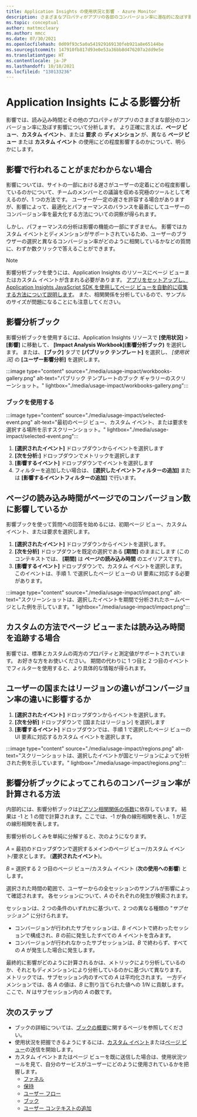 ```yaml
---
title: Application Insights の使用状況と影響 - Azure Monitor
description: さまざまなプロパティがアプリの各部のコンバージョン率に潜在的に及ぼす影響について分析します。
ms.topic: conceptual
author: mattmccleary
ms.author: mmcc
ms.date: 07/30/2021
ms.openlocfilehash: 0d09f93c5a0a541929169130feb921a8e65144be
ms.sourcegitcommit: 147910fb817d93e0e53a36bb8d476207a2dd9e5e
ms.translationtype: HT
ms.contentlocale: ja-JP
ms.lasthandoff: 10/18/2021
ms.locfileid: "130133236"
---
```

# <a name="impact-analysis-with-application-insights"></a>Application Insights による影響分析

影響では、読み込み時間とその他のプロパティがアプリのさまざまな部分のコンバージョン率に及ぼす影響について分析します。 より正確に言えば、**ページ ビュー**、**カスタム イベント**、または **要求** の **ディメンション** が、異なる **ページ ビュー** または **カスタム イベント** の使用にどの程度影響するのかについて、明らかにします。 

## <a name="still-not-sure-what-impact-does"></a>影響で行われることがまだわからない場合

影響については、サイトの一部における遅さがユーザーの定着にどの程度影響しているのかについて、チームのメンバーとの議論を収める究極のツールとして考えるのが、1 つの方法です。 ユーザーが一定の遅さを許容する場合がありますが、影響によって、最適化とパフォーマンスのバランスを最善にしてユーザーのコンバージョン率を最大化する方法についての洞察が得られます。

しかし、パフォーマンスの分析は影響の機能の一部にすぎません。 影響ではカスタム イベントとディメンションがサポートされているため、ユーザーのブラウザーの選択と異なるコンバージョン率がどのように相関しているかなどの質問に、わずか数クリックで答えることができます。

> [!NOTE]
> 影響分析ブックを使うには、Application Insights のリソースにページ ビューまたはカスタム イベントが含まれる必要があります。 [アプリをセットアップし、Application Insights JavaScript SDK を使用してページ ビューを自動的に収集する方法について説明します](./javascript.md)。 また、相関関係を分析しているので、サンプルのサイズが問題になることにも注意してください。

## <a name="impact-analytics-workbook"></a>影響分析ブック 

影響分析ブックを使用するには、Application Insights リソースで **[使用状況]**  >  **[影響]** に移動して、 **[Impact Analysis Workbook]\(影響分析ブック\)** を選択します。 または、 **[ブック]** タブで **[パブリック テンプレート]** を選択し、 *[使用状況]* の **[ユーザー影響分析]** を選択します。

:::image type="content" source="./media/usage-impact/workbooks-gallery.png" alt-text="パブリック テンプレートのブック ギャラリーのスクリーンショット。" lightbox="./media/usage-impact/workbooks-gallery.png":::


### <a name="using-the-workbook"></a>ブックを使用する

:::image type="content" source="./media/usage-impact/selected-event.png" alt-text="最初のページ ビュー、カスタム イベント、または要求を選択する場所を示すスクリーンショット。" lightbox="./media/usage-impact/selected-event.png":::

1. **[選択されたイベント]** ドロップダウンからイベントを選択します
2. **[次を分析:]** ドロップダウンでメトリックを選択します
3. **[影響するイベント]** ドロップダウンでイベントを選択します 
1. フィルターを追加したい場合は、 **[選択したイベントフィルターの追加]** または **[影響するイベントフィルターの追加]** で行います。


## <a name="is-page-load-time-impacting-how-many-people-convert-on-my-page"></a>ページの読み込み時間がページでのコンバージョン数に影響しているか

影響ブックを使って質問への回答を始めるには、初期ページ ビュー、カスタム イベント、または要求を選択します。

1. **[選択されたイベント]** ドロップダウンからイベントを選択します。
2. **[次を分析]** ドロップダウンを既定の選択である **[期間]** のままにします (このコンテキストでは、 **[期間]** は **ページの読み込み時間** のエイリアスです)。
3. **[影響するイベント]** ドロップダウンで、カスタム イベントを選択します。 このイベントは、手順 1. で選択したページ ビューの UI 要素に対応する必要があります。


:::image type="content" source="./media/usage-impact/impact.png" alt-text="スクリーンショットは、選択したイベントを期間で分析されたホームページとした例を示しています。" lightbox="./media/usage-impact/impact.png":::

## <a name="what-if-im-tracking-page-views-or-load-times-in-custom-ways"></a>カスタムの方法でページ ビューまたは読み込み時間を追跡する場合

影響では、標準とカスタムの両方のプロパティと測定値がサポートされています。 お好きな方をお使いください。 期間の代わりに 1 つ目と 2 つ目のイベントでフィルターを使用すると、より具体的な情報が得られます。

## <a name="do-users-from-different-countries-or-regions-convert-at-different-rates"></a>ユーザーの国またはリージョンの違いがコンバージョン率の違いに影響するか

1. **[選択されたイベント]** ドロップダウンからイベントを選択します。
2. **[次を分析]** ドロップダウンで [国またはリージョン] を選択します
3. **[影響するイベント]** ドロップダウンでは、手順 1 で選択したページ ビューの UI 要素に対応するカスタム イベントを選択します。

:::image type="content" source="./media/usage-impact/regions.png" alt-text="スクリーンショットは、選択したイベントが国とリージョンによって分析された例を示しています。" lightbox="./media/usage-impact/regions.png":::

## <a name="how-does-the-impact-analysis-workbook-calculate-these-conversion-rates"></a>影響分析ブックによってこれらのコンバージョン率が計算される方法

内部的には、影響分析ブックは[ピアソン相関関係の係数](https://en.wikipedia.org/wiki/Pearson_correlation_coefficient)に依存しています。 結果は -1 と 1 の間で計算されます。ここでは、-1 が負の線形相関を表し、1 が正の線形相関を表します。

影響分析のしくみを単純に分解すると、次のようになります。

_A_ = 最初のドロップダウンで選択するメインのページ ビュー/カスタム イベント/要求とします。 (**選択されたイベント**)。

_B_ = 選択する 2 つ目のページ ビュー/カスタム イベント (**次の使用への影響**) とします。

選択された時間の範囲で、ユーザーからの全セッションのサンプルが影響によって確認されます。 各セッションについて、_A_ のそれぞれの発生が検索されます。

セッションは、2 つの条件のいずれかに基づいて、2 つの異なる種類の "_サブセッション_" に分けられます。

- コンバージョンが行われたサブセッションは、_B_ イベントで終わったセッションで構成され、_B_ の前に発生したすべての _A_ イベントを含みます。
- コンバージョンが行われなかったサブセッションは、_B_ で終わらず、すべての _A_ が発生した場合に発生します。

最終的に影響がどのように計算されるかは、メトリックにより分析しているのか、それともディメンションにより分析しているのかに基づいて異なります。 メトリックでは、サブセッション内のすべての _A_ は平均化されます。 一方ディメンションでは、各 _A_ の値は、_B_ に割り当てられた値への _1/N_ に貢献します。ここで、_N_ はサブセッション内の _A_ の数です。

## <a name="next-steps"></a>次のステップ

- ブックの詳細については、[ブックの概要](../visualize/workbooks-overview.md)に関するページを参照してください。
- 使用状況を把握できるようにするには、[カスタム イベント](./api-custom-events-metrics.md#trackevent)または[ページ ビュー](./api-custom-events-metrics.md#page-views)の送信を開始します。
- カスタム イベントまたはページ ビューを既に送信した場合は、使用状況ツールを見て、自分のサービスがユーザーにどのように使用されているかを把握します。
    - [ファネル](usage-funnels.md)
    - [保持](usage-retention.md)
    - [ユーザー フロー](usage-flows.md)
    - [ブック](../visualize/workbooks-overview.md)
    - [ユーザー コンテキストの追加](./usage-overview.md)